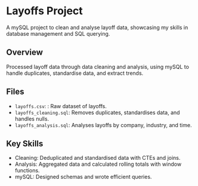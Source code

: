 # Layoffs Project
A mySQL project to clean and analyse layoff data, showcasing my skills in database management and SQL querying.

## Overview
Processed layoff data through data cleaning and analysis, using mySQL to handle duplicates, standardise data, and extract trends.

## Files
- `layoffs.csv`: : Raw dataset of layoffs.
- `layoffs_cleaning.sql`: Removes duplicates, standardises data, and handles nulls.
- `layoffs_analysis.sql`: Analyses layoffs by company, industry, and time.

## Key Skills
- Cleaning: Deduplicated and standardised data with CTEs and joins.
- Analysis: Aggregated data and calculated rolling totals with window functions.
- mySQL: Designed schemas and wrote efficient queries.
